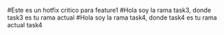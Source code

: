 #Este es un hotfix critico para feature1
#Hola soy la rama task3, donde task3 es tu rama actual
#Hola soy la rama task4, donde task4 es tu rama actual task4
